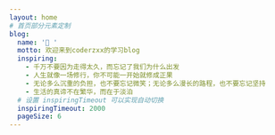 ```yaml
---
layout: home
# 首页部分元素定制
blog:
  name: '👋 '
  motto: 欢迎来到coderzxx的学习blog
  inspiring:
    - 千万不要因为走得太久，而忘记了我们为什么出发
    - 人生就像一场修行，你不可能一开始就修成正果
    - 无论多么沉重的负担，也不要忘记微笑；无论多么漫长的路程，也不要忘记坚持
    - 生活的真谛不在繁华，而在于淡泊
  # 设置 inspiringTimeout 可以实现自动切换
  inspiringTimeout: 2000
  pageSize: 6
---
```

